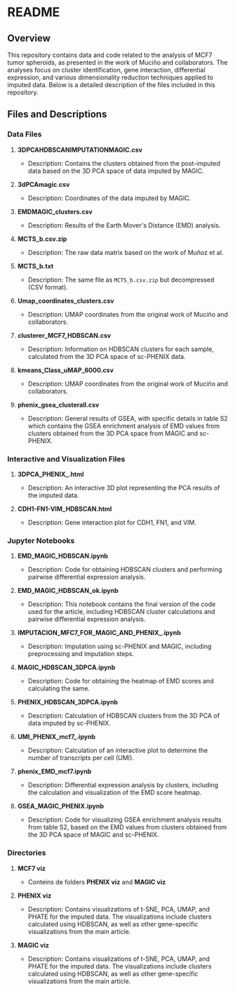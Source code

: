 # README

## Overview

This repository contains data and code related to the analysis of MCF7 tumor spheroids, as presented in the work of Muciño and collaborators. The analyses focus on cluster identification, gene interaction, differential expression, and various dimensionality reduction techniques applied to imputed data. Below is a detailed description of the files included in this repository.

## Files and Descriptions

### Data Files

1. **3DPCAHDBSCANIMPUTATIONMAGIC.csv**
   - Description: Contains the clusters obtained from the post-imputed data based on the 3D PCA space of data imputed by MAGIC.
   
2. **3dPCAmagic.csv**
   - Description: Coordinates of the data imputed by MAGIC.

3. **EMDMAGIC_clusters.csv**
   - Description: Results of the Earth Mover's Distance (EMD) analysis.

4. **MCTS_b.csv.zip**
   - Description: The raw data matrix based on the work of Muñoz et al.
   
5. **MCTS_b.txt**
   - Description: The same file as `MCTS_b.csv.zip` but decompressed (CSV format).

6. **Umap_coordinates_clusters.csv**
   - Description: UMAP coordinates from the original work of Muciño and collaborators.

7. **clusterer_MCF7_HDBSCAN.csv**
   - Description: Information on HDBSCAN clusters for each sample, calculated from the 3D PCA space of sc-PHENIX data.

8. **kmeans_Class_uMAP_6000.csv**
   - Description: UMAP coordinates from the original work of Muciño and collaborators.

9. **phenix_gsea_clusterall.csv**
   - Description: General results of GSEA, with specific details in table S2 which contains the GSEA enrichment analysis of EMD values from clusters obtained from the 3D PCA space from MAGIC and sc-PHENIX.

### Interactive and Visualization Files

1. **3DPCA_PHENIX_.html**
   - Description: An interactive 3D plot representing the PCA results of the imputed data.
   
2. **CDH1-FN1-VIM_HDBSCAN.html**
   - Description: Gene interaction plot for CDH1, FN1, and VIM.

### Jupyter Notebooks

1. **EMD_MAGIC_HDBSCAN.ipynb**
   - Description: Code for obtaining HDBSCAN clusters and performing pairwise differential expression analysis.
   
2. **EMD_MAGIC_HDBSCAN_ok.ipynb**
   - Description: This notebook contains the final version of the code used for the article, including HDBSCAN cluster calculations and pairwise differential expression analysis.

3. **IMPUTACION_MFC7_FOR_MAGIC_AND_PHENIX_.ipynb**
   - Description: Imputation using sc-PHENIX and MAGIC, including preprocessing and imputation steps.

4. **MAGIC_HDBSCAN_3DPCA.ipynb**
   - Description: Code for obtaining the heatmap of EMD scores and calculating the same.

5. **PHENIX_HDBSCAN_3DPCA.ipynb**
   - Description: Calculation of HDBSCAN clusters from the 3D PCA of data imputed by sc-PHENIX.

6. **UMI_PHENIX_mcf7_.ipynb**
   - Description: Calculation of an interactive plot to determine the number of transcripts per cell (UMI).

7. **phenix_EMD_mcf7.ipynb**
   - Description: Differential expression analysis by clusters, including the calculation and visualization of the EMD score heatmap.

8. **GSEA_MAGIC_PHENIX.ipynb**
   - Description: Code for visualizing GSEA enrichment analysis results from table S2, based on the EMD values from clusters obtained from the 3D PCA space of MAGIC and sc-PHENIX.


### Directories
1. **MCF7 viz**
   - Conteins de folders  **PHENIX viz** and  **MAGIC viz**

2. **PHENIX viz**
   - Description: Contains visualizations of t-SNE, PCA, UMAP, and PHATE for the imputed data. The visualizations include clusters calculated using HDBSCAN, as well as other gene-specific visualizations from the main article.

3. **MAGIC viz**
   - Description: Contains visualizations of t-SNE, PCA, UMAP, and PHATE for the imputed data. The visualizations include clusters calculated using HDBSCAN, as well as other gene-specific visualizations from the main article.

